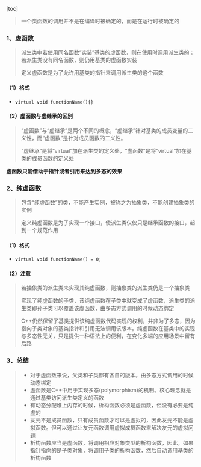 [toc]

> 一个类函数的调用并不是在编译时被确定的，而是在运行时被确定的

### 1、虚函数

> 派生类中若使用同名函数“实装”基类的虚函数，则在使用时调用派生类的；若派生类没有同名函数，则仍用基类的虚函数实装
>
> 定义虚函数是为了允许用基类的指针来调用派生类的这个函数

#### （1）格式

- `virtual void functionName(){}`

#### （2）虚函数与虚继承的区别

> “虚函数”与“虚继承”是两个不同的概念，“虚继承”针对基类的成员变量的二义性，而“虚函数”是针对成员函数的二义性。
>
> “虚继承”是将“virtual”加在派生类的定义处，“虚函数”是将“virtual”加在基类的成员函数的定义处

**虚函数只能借助于指针或者引用来达到多态的效果**

### 2、纯虚函数

> 包含“纯虚函数”的类，不能产生实例，被称之为抽象类，不能创建抽象类的实例
>
> 定义纯虚函数是为了实现一个接口，使派生类仅仅只是继承函数的接口，起到一个规范作用

#### （1）格式

- `virtual void functionName() = 0;`

#### （2）注意

> 若抽象类的派生类未实现其纯虚函数，则抽象类的派生类仍是一个抽象类
>
> 实现了纯虚函数的子类，该纯虚函数在子类中就变成了虚函数，派生类的派生类即孙子类可以覆盖该虚函数，由多态方式调用的时候动态绑定
>
> C++仍然保留了基类提供该纯虚函数代码实现的权利，并非为了多态，因为指向子类对象的基类指针和引用无法调用该版本。纯虚函数在基类中的实现与多态性无关，只是提供一种语法上的便利，在变化多端的应用场景中留有后路

### 3、总结

> - 对于虚函数来说，父类和子类都有各自的版本。由多态方式调用的时候动态绑定
> - 虚函数是C++中用于实现多态(polymorphism)的机制。核心理念就是通过基类访问派生类定义的函数
> - 有动态分配堆上内存的时候，析构函数必须是虚函数，但没有必要是纯虚的
> - 友元不是成员函数，只有成员函数才可以是虚拟的，因此友元不能是虚拟函数。但可以通过让友元函数调用虚拟成员函数来解决友元的虚拟问题
> - 析构函数应当是虚函数，将调用相应对象类型的析构函数，因此，如果指针指向的是子类对象，将调用子类的析构函数，然后自动调用基类的析构函数
